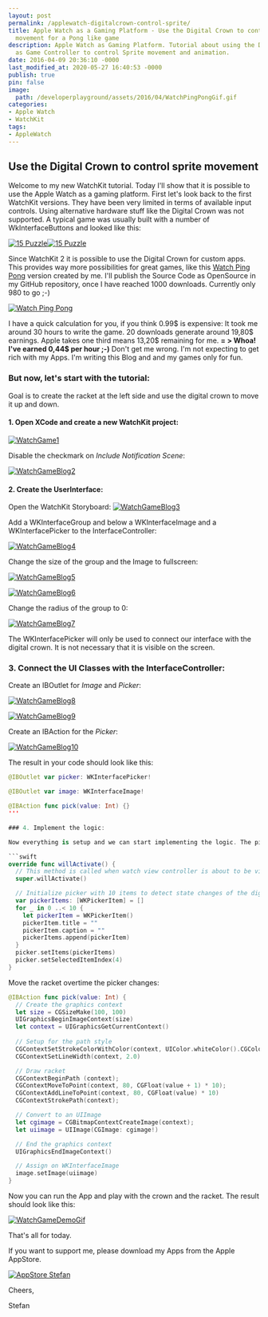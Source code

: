 ```yaml
---
layout: post
permalink: /applewatch-digitalcrown-control-sprite/
title: Apple Watch as a Gaming Platform - Use the Digital Crown to control sprite
  movement for a Pong like game
description: Apple Watch as Gaming Platform. Tutorial about using the Digital Crown
  as Game Controller to control Sprite movement and animation.
date: 2016-04-09 20:36:10 -0000
last_modified_at: 2020-05-27 16:40:53 -0000
publish: true
pin: false
image:
  path: /developerplayground/assets/2016/04/WatchPingPongGif.gif
categories:
- Apple Watch
- WatchKit
tags:
- AppleWatch
---
```

## Use the Digital Crown to control sprite movement

Welcome to my new WatchKit tutorial. Today I'll show that it is possible to use the Apple Watch as a gaming platform. First let's look back to the first WatchKit versions. They have been very limited in terms of available input controls. Using alternative hardware stuff like the Digital Crown was not supported. A typical game was usually built with a number of WkInterfaceButtons and looked like this:

[![15 Puzzle](/developerplayground/assets/2016/04/Simulator-Screen-Shot-23-Apr-2016-09.40.13-1.jpg)](https://itunes.apple.com/app/15-puzzle-game-for-watch-phone/id997514879?l=en&mt=8)[![15 Puzzle](/developerplayground/assets/2016/04/WatchGame2.png)](https://itunes.apple.com/app/15-puzzle-game-for-watch-phone/id997514879?l=en&mt=8)

Since WatchKit 2 it is possible to use the Digital Crown for custom apps. This provides way more possibilities for great games, like this [Watch Ping Pong](https://itunes.apple.com/app/watch-ping-pong/id1039082864?l=en&mt=8) version created by me. I'll publish the Source Code as OpenSource in my GitHub repository, once I have reached 1000 downloads. Currently only 980 to go ;-)

[![ Watch Ping Pong](/developerplayground/assets/2016/04/WatchPingPongGif.gif)](https://itunes.apple.com/app/watch-ping-pong/id1039082864?l=en&mt=8)

I have a quick calculation for you, if you think 0.99$ is expensive: It took me around 30 hours to write the game. 20 downloads generate around 19,80$ earnings. Apple takes one third means 13,20$ remaining for me.  **= > Whoa! I've earned 0,44$ per hour ;-)** Don't get me wrong. I'm not expecting to get rich with my Apps. I'm writing this Blog and and my games only for fun.

### But now, let's start with the tutorial:

Goal is to create the racket at the left side and use the digital crown to move it up and down.

#### 1. Open XCode and create a new WatchKit project:

[![WatchGame1](/developerplayground/assets/2016/04/WatchGame1.png)](/developerplayground/assets/2016/04/WatchGame1.png)

Disable the checkmark on _Include Notification Scene_:

[![WatchGameBlog2](/developerplayground/assets/2016/04/WatchGameBlog2.png)](/developerplayground/assets/2016/04/WatchGameBlog2.png)

#### 2. Create the UserInterface:

Open the WatchKit Storyboard: [![WatchGameBlog3](/developerplayground/assets/2016/04/WatchGameBlog3-1.jpg)](/developerplayground/assets/2016/04/WatchGameBlog3-1.jpg)

Add a WKInterfaceGroup and below a WKInterfaceImage and a WKInterfacePicker to the InterfaceController:

[![WatchGameBlog4](/developerplayground/assets/2016/04/WatchGameBlog4-1.jpg)](/developerplayground/assets/2016/04/WatchGameBlog4-1.jpg)

Change the size of the group and the Image to fullscreen:

[![WatchGameBlog5](/developerplayground/assets/2016/04/WatchGameBlog5.png)](/developerplayground/assets/2016/04/WatchGameBlog5.png)

[![WatchGameBlog6](/developerplayground/assets/2016/04/WatchGameBlog6.png)](/developerplayground/assets/2016/04/WatchGameBlog6.png)

Change the radius of the group to 0:

[![WatchGameBlog7](/developerplayground/assets/2016/04/WatchGameBlog7.png)](/developerplayground/assets/2016/04/WatchGameBlog7.png)

The WKInterfacePicker will only be used to connect our interface with the digital crown. It is not necessary that it is visible on the screen.

### 3. Connect the UI Classes with the InterfaceController:

Create an IBOutlet for _Image_ and _Picker_:

[![WatchGameBlog8](/developerplayground/assets/2016/04/WatchGameBlog8.png)](/developerplayground/assets/2016/04/WatchGameBlog8.png)


[![WatchGameBlog9](/developerplayground/assets/2016/04/WatchGameBlog9.png)](/developerplayground/assets/2016/04/WatchGameBlog9.png)

Create an IBAction for the _Picker_:

[![WatchGameBlog10](/developerplayground/assets/2016/04/WatchGameBlog10.png)](/developerplayground/assets/2016/04/WatchGameBlog10.png)

The result in your code should look like this:

```swift
@IBOutlet var picker: WKInterfacePicker!

@IBOutlet var image: WKInterfaceImage!

@IBAction func pick(value: Int) {}
'''

### 4. Implement the logic:

Now everything is setup and we can start implementing the logic. The picker outlet/action will provide the access to the digital crown. It must be initialized with some values first. Add this code snippet to the method willActivate():

```swift 
override func willActivate() {
  // This method is called when watch view controller is about to be visible to user
  super.willActivate()

  // Initialize picker with 10 items to detect state changes of the digital crown
  var pickerItems: [WKPickerItem] = []
  for _ in 0 ..< 10 {
    let pickerItem = WKPickerItem()
    pickerItem.title = ""
    pickerItem.caption = ""
    pickerItems.append(pickerItem)
  }
  picker.setItems(pickerItems)
  picker.setSelectedItemIndex(4)
}
```

Move the racket overtime the picker changes:

```swift
@IBAction func pick(value: Int) {
  // Create the graphics context
  let size = CGSizeMake(100, 100)
  UIGraphicsBeginImageContext(size)
  let context = UIGraphicsGetCurrentContext()
  
  // Setup for the path style
  CGContextSetStrokeColorWithColor(context, UIColor.whiteColor().CGColor)
  CGContextSetLineWidth(context, 2.0)

  // Draw racket
  CGContextBeginPath (context);
  CGContextMoveToPoint(context, 80, CGFloat(value + 1) * 10);
  CGContextAddLineToPoint(context, 80, CGFloat(value) * 10)
  CGContextStrokePath(context);

  // Convert to an UIImage
  let cgimage = CGBitmapContextCreateImage(context);
  let uiimage = UIImage(CGImage: cgimage!)

  // End the graphics context
  UIGraphicsEndImageContext()

  // Assign on WKInterfaceImage
  image.setImage(uiimage)
}
```

Now you can run the App and play with the crown and the racket. The result should look like this:

[![WatchGameDemoGif](/developerplayground/assets/2016/04/WatchGameDemoGif.gif)](/developerplayground/assets/2016/04/WatchGameDemoGif.gif)

That's all for today.

If you want to support me, please download my Apps from the Apple AppStore.

[![AppStore Stefan](/developerplayground/assets/2015/11/AppStore1.png)](https://itunes.apple.com/developer/stefan-josten/id949662361)

Cheers,

Stefan

 
